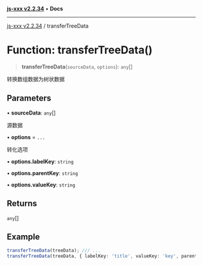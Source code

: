 [**js-xxx v2.2.34**](../README.md) • **Docs**

***

[js-xxx v2.2.34](../README.md) / transferTreeData

# Function: transferTreeData()

> **transferTreeData**(`sourceData`, `options`): `any`[]

转换数组数据为树状数据

## Parameters

• **sourceData**: `any`[]

源数据

• **options** = `...`

转化选项

• **options.labelKey**: `string`

• **options.parentKey**: `string`

• **options.valueKey**: `string`

## Returns

`any`[]

## Example

```ts
transferTreeData(treeData); /// ...
transferTreeData(treeData, { labelKey: 'title', valueKey: 'key', parentKey: 'parent' }); /// ...
```
